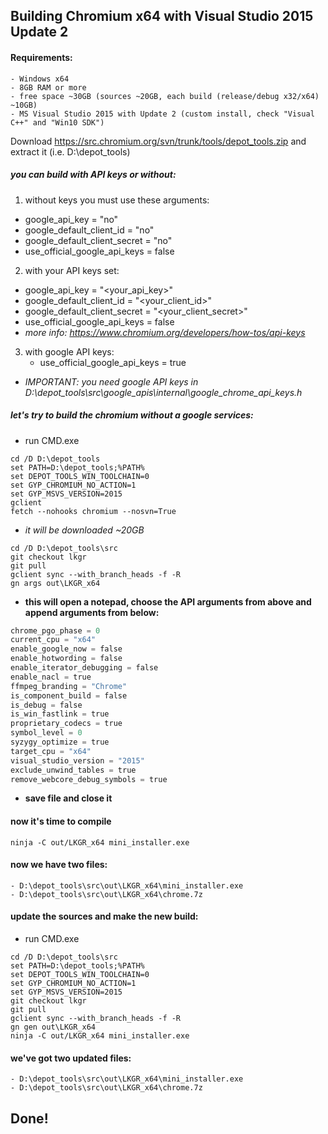 ## Building Chromium x64 with Visual Studio 2015 Update 2
 
#### Requirements: 
    - Windows x64
    - 8GB RAM or more
    - free space ~30GB (sources ~20GB, each build (release/debug x32/x64) ~10GB)
    - MS Visual Studio 2015 with Update 2 (custom install, check "Visual C++" and "Win10 SDK")
 
Download https://src.chromium.org/svn/trunk/tools/depot_tools.zip and extract it (i.e. D:\depot_tools)
 
##### you can build with API keys or without:
1. without keys you must use these arguments:
  - google_api_key = "no"
  - google_default_client_id = "no"
  - google_default_client_secret = "no"
  - use_official_google_api_keys = false
2. with your API keys set:
  - google_api_key = "<your_api_key>"
  - google_default_client_id = "<your_client_id>"
  - google_default_client_secret = "<your_client_secret>"
  - use_official_google_api_keys = false
  - *more info: https://www.chromium.org/developers/how-tos/api-keys*
3. with google API keys:
	- use_official_google_api_keys = true
  - *IMPORTANT: you need google API keys in D:\depot_tools\src\google_apis\internal\google_chrome_api_keys.h*
 
##### let's try to build the chromium without a google services:
  - run CMD.exe

```batch
cd /D D:\depot_tools
set PATH=D:\depot_tools;%PATH%
set DEPOT_TOOLS_WIN_TOOLCHAIN=0
set GYP_CHROMIUM_NO_ACTION=1
set GYP_MSVS_VERSION=2015
gclient
fetch --nohooks chromium --nosvn=True
```
  - *it will be downloaded ~20GB*
```batch
cd /D D:\depot_tools\src
git checkout lkgr
git pull
gclient sync --with_branch_heads -f -R
gn args out\LKGR_x64
```
  - **this will open a notepad, choose the API arguments from above and append arguments from below:**
```python
chrome_pgo_phase = 0
current_cpu = "x64"
enable_google_now = false
enable_hotwording = false
enable_iterator_debugging = false
enable_nacl = true
ffmpeg_branding = "Chrome"
is_component_build = false
is_debug = false
is_win_fastlink = true
proprietary_codecs = true
symbol_level = 0
syzygy_optimize = true
target_cpu = "x64"
visual_studio_version = "2015"
exclude_unwind_tables = true
remove_webcore_debug_symbols = true
```
  - **save file and close it**

#### now it's time to compile
```batch
ninja -C out/LKGR_x64 mini_installer.exe
```
 
#### now we have two files:
    - D:\depot_tools\src\out\LKGR_x64\mini_installer.exe
    - D:\depot_tools\src\out\LKGR_x64\chrome.7z
 
#### update the sources and make the new build:
- run CMD.exe
 
```batch
cd /D D:\depot_tools\src
set PATH=D:\depot_tools;%PATH%
set DEPOT_TOOLS_WIN_TOOLCHAIN=0
set GYP_CHROMIUM_NO_ACTION=1
set GYP_MSVS_VERSION=2015
git checkout lkgr
git pull
gclient sync --with_branch_heads -f -R
gn gen out\LKGR_x64
ninja -C out/LKGR_x64 mini_installer.exe
```

#### we've got two updated files:
    - D:\depot_tools\src\out\LKGR_x64\mini_installer.exe
    - D:\depot_tools\src\out\LKGR_x64\chrome.7z
 
## Done!
